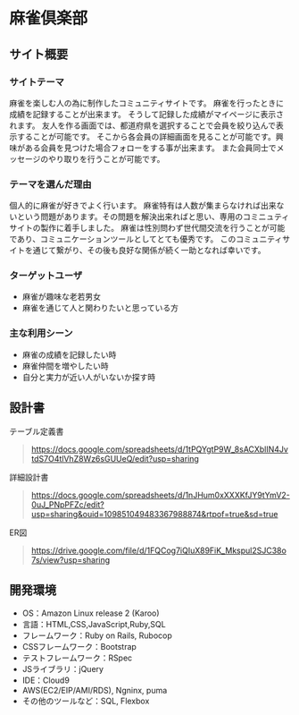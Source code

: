 # 麻雀倶楽部

## サイト概要
### サイトテーマ
麻雀を楽しむ人の為に制作したコミュニティサイトです。
麻雀を行ったときに成績を記録することが出来ます。
そうして記録した成績がマイページに表示されます。
友人を作る画面では、都道府県を選択することで会員を絞り込んで表示することが可能です。
そこから各会員の詳細画面を見ることが可能です。興味がある会員を見つけた場合フォローをする事が出来ます。
また会員同士でメッセージのやり取りを行うことが可能です。

### テーマを選んだ理由
個人的に麻雀が好きでよく行います。
麻雀特有は人数が集まらなければ出来ないという問題があります。その問題を解決出来ればと思い、専用のコミニュティサイトの製作に着手しました。
麻雀は性別問わず世代間交流を行うことが可能であり、コミュニケーションツールとしてとても優秀です。
このコミュニティサイトを通じて繋がり、その後も良好な関係が続く一助となれば幸いです。

### ターゲットユーザ
- 麻雀が趣味な老若男女
- 麻雀を通じて人と関わりたいと思っている方

### 主な利用シーン
- 麻雀の成績を記録したい時
- 麻雀仲間を増やしたい時
- 自分と実力が近い人がいないか探す時

## 設計書
テーブル定義書
><https://docs.google.com/spreadsheets/d/1tPQYgtP9W_8sACXblIN4JvtdS7O4tlVhZ8Wz6sGUUeQ/edit?usp=sharing>

詳細設計書
><https://docs.google.com/spreadsheets/d/1nJHum0xXXXKfJY9tYmV2-0uJ_PNpPFZc/edit?usp=sharing&ouid=109851049483367988874&rtpof=true&sd=true>

ER図
><https://drive.google.com/file/d/1FQCog7iQIuX89FiK_Mkspul2SJC38o7s/view?usp=sharing>

## 開発環境
- OS：Amazon Linux release 2 (Karoo)
- 言語：HTML,CSS,JavaScript,Ruby,SQL
- フレームワーク：Ruby on Rails, Rubocop
- CSSフレームワーク：Bootstrap
- テストフレームワーク：RSpec
- JSライブラリ：jQuery
- IDE：Cloud9
- AWS(EC2/EIP/AMI/RDS), Ngninx, puma
- その他のツールなど：SQL, Flexbox
